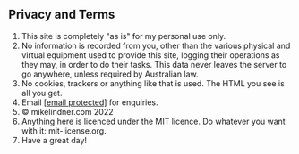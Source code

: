 Privacy and Terms
-----------------

  

1. This site is completely "as is" for my personal use only.
2. No information is recorded from you, other than the various physical and virtual equipment used to provide this site, logging their operations as they may, in order to do their tasks. This data never leaves the server to go anywhere, unless required by Australian law.
3. No cookies, trackers or anything like that is used. The HTML you see is all you get.
4. Email [\[email protected\]](https://mikes.link/cdn-cgi/l/email-protection) for enquiries.
5. © mikelindner.com 2022
6. Anything here is licenced under the MIT licence. Do whatever you want with it: mit-license.org.
7. Have a great day!